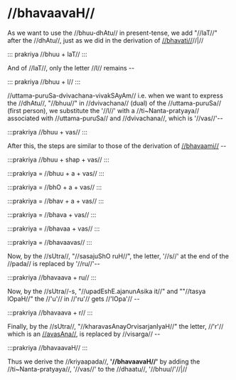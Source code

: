 # //bhavaavaH//

As we want to use the //bhuu-dhAtu// in present-tense, we add "//laT//" after the //dhAtu//, just as we did in the derivation of [//bhavati//](#/lsk/tinanta/bhuu/lat-1-1)//|//

::: prakriya
//bhuu + laT//
:::

And of //laT//, only the letter //l// remains --

::: prakriya
//bhuu + l//
:::

//uttama-puruSa-dvivachana-vivakSAyAm// i.e. when we want to express the //dhAtu//, "//bhuu//" in //dvivachana// (dual) of the //uttama-puruSa// (first person), we substitute the '//l//' with a //ti~Nanta-pratyaya// associated with //uttama-puruSa// and //dvivachana//, which is '//vas//'--

:::prakriya
//bhuu + vas//
:::

After this, the steps are similar to those of the derivation of [//bhavaami//](#/lsk/tinanta/bhuu/lat-3-1) --

:::prakriya
//bhuu + shap + vas//
:::

:::prakriya
= //bhuu + a + vas//
:::

:::prakriya
= //bhO + a + vas//
:::

:::prakriya
= //bhav + a + vas//
:::

:::prakriya
= //bhava + vas//
:::

:::prakriya
= //bhavaa + vas//
:::

:::prakriya
= //bhavaavas//
:::

Now, by the //sUtra//, "//sasajuShO ruH//",  the letter, '//s//' at the end of the //pada// is replaced by '//ru//'--

:::prakriya
//bhavaava + ru//
:::

Now, by the //sUtra//-s, "//upadEshE.ajanunAsika it//" and ""//tasya lOpaH//" the //'u'// in //'ru'// gets //'lOpa'// --

:::prakriya
//bhavaava + r//
:::

Finally, by the //sUtra//, "//kharavasAnayOrvisarjanIyaH//" the letter, //'r'// which is an [//avasAna//](#/lsk/subanta/general/avasana), is replaced by //visarga// --

:::prakriya
//bhavaavaH//
:::

Thus we derive the //kriyaapada//, **'//bhavaavaH//'** by adding the //ti~Nanta-pratyaya//, '//vas//' to the //dhaatu//, '//bhuu//'//|//

